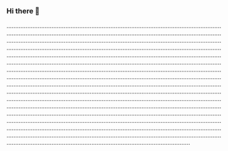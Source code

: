 ### Hi there 👋

..........................................................................................................................................................................................................................................................................................................................................................................................................................................................................................................................................................................................................................................................................................................................................................................................................................................................................................................................................................................................................................................................................................................................................................................................................................................................................................................................................................................................................................................................................................................................................................................................................................................................................................................................................................................................................................................................................................................................................................................................................................................................................................................................................................................